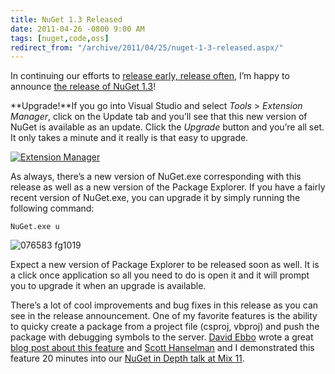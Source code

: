 ```yaml
---
title: NuGet 1.3 Released
date: 2011-04-26 -0800 9:00 AM
tags: [nuget,code,oss]
redirect_from: "/archive/2011/04/25/nuget-1-3-released.aspx/"
---
```


In continuing our efforts to [release early, release
often](https://haacked.com/archive/2011/04/20/release-early-and-often.aspx "Release Early, Release Often"),
I’m happy to announce [the release of NuGet
1.3](http://nuget.org/announcements/nuget-1.3-released "NuGet 1.3 Released")!

**Upgrade!**If you go into Visual Studio and select *Tools* \>
*Extension Manager*, click on the Update tab and you’ll see that this
new version of NuGet is available as an update. Click the *Upgrade*
button and you’re all set. It only takes a minute and it really is that
easy to upgrade.

[![Extension
Manager](https://haacked.com/images/haacked_com/WindowsLiveWriter/NuGet-1.3-Released_111EC/Extension%20Manager_thumb.png "Extension Manager")](https://haacked.com/images/haacked_com/WindowsLiveWriter/NuGet-1.3-Released_111EC/Extension%20Manager_2.png)

As always, there’s a new version of NuGet.exe corresponding with this
release as well as a new version of the Package Explorer. If you have a
fairly recent version of NuGet.exe, you can upgrade it by simply running
the following command:

`NuGet.exe u`

![076583
fg1019](https://haacked.com/images/haacked_com/WindowsLiveWriter/NuGet-1.2-Released_142C7/076583%20fg1019_3.png "076583 fg1019")

Expect a new version of Package Explorer to be released soon as well. It
is a click once application so all you need to do is open it and it will
prompt you to upgrade it when an upgrade is available.

There’s a lot of cool improvements and bug fixes in this release as you
can see in the release announcement. One of my favorite features is the
ability to quicky create a package from a project file (csproj, vbproj)
and push the package with debugging symbols to the server. [David
Ebbo](http://blog.davidebbo.com/ "David Ebbo's Blog") wrote a great
[blog post about this
feature](http://blog.davidebbo.com/2011/04/easy-way-to-publish-nuget-packages-with.html "Easy way to publish NuGet Packages")
and [Scott Hanselman](http://hanselman.com/ "Scott Hanselman's Blog")
and I demonstrated this feature 20 minutes into our [NuGet in Depth talk
at Mix
11](http://channel9.msdn.com/events/MIX/MIX11/FRM09 "NuGet in Depth").

